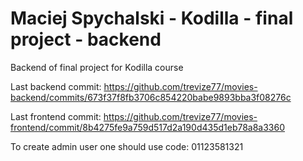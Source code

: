 # Maciej Spychalski - Kodilla - final project - backend

Backend of final project for Kodilla course

Last backend commit:
https://github.com/trevize77/movies-backend/commits/673f37f8fb3706c854220babe9893bba3f08276c

Last frontend commit:
https://github.com/trevize77/movies-frontend/commit/8b4275fe9a759d517d2a190d435d1eb78a8a3360

To create admin user one should use code: 01123581321